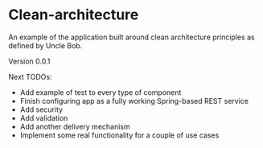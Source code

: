 Clean-architecture
==================

An example of the application built around clean architecture principles as defined by Uncle Bob.

Version 0.0.1

Next TODOs:
* Add example of test to every type of component
* Finish configuring app as a fully working Spring-based REST service
* Add security
* Add validation
* Add another delivery mechanism
* Implement some real functionality for a couple of use cases
 
 